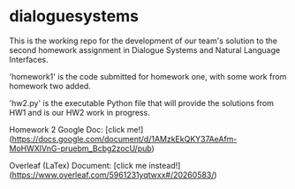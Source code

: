 # dialoguesystems

This is the working repo for the development of our team's solution to the second homework assignment in Dialogue Systems and Natural Language Interfaces. 

'homework1' is the code submitted for homework one, with some work from homework two added. 

'hw2.py' is the executable Python file that will provide the solutions from HW1 and is our HW2 work in progress. 


Homework 2 Google Doc: [click me!]
(https://docs.google.com/document/d/1AMzkEkQKY37AeAfm-MoHWXlVnG-pruebm_Bcbg2zocU/pub)

Overleaf (LaTex) Document: [click me instead!]
(https://www.overleaf.com/5961231yqtwxx#/20260583/)